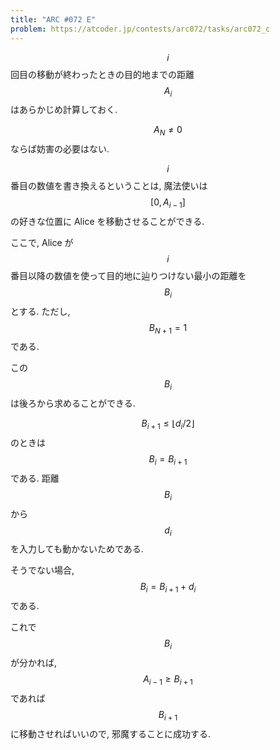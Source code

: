 ```yaml
---
title: "ARC #072 E"
problem: https://atcoder.jp/contests/arc072/tasks/arc072_c
---
```

$$ i $$ 回目の移動が終わったときの目的地までの距離 $$ A_i $$ はあらかじめ計算しておく.

$$ A_N \neq 0 $$ ならば妨害の必要はない.

$$ i $$ 番目の数値を書き換えるということは, 魔法使いは $$ [0, A_{i-1}] $$ の好きな位置に Alice を移動させることができる.

ここで, Alice が $$ i $$ 番目以降の数値を使って目的地に辿りつけない最小の距離を $$ B_i $$ とする. ただし, $$ B_{N+1} = 1 $$ である.

この $$ B_i $$ は後ろから求めることができる.

$$ B_{i+1} \leq \lfloor d_i/2 \rfloor $$ のときは $$ B_i = B_{i+1} $$ である. 距離 $$ B_i $$ から $$ d_i $$ を入力しても動かないためである.

そうでない場合, $$ B_i = B_{i+1} + d_i $$ である.

これで $$ B_i $$ が分かれば, $$ A_{i-1} \geq B_{i+1} $$ であれば $$ B_{i+1} $$ に移動させればいいので, 邪魔することに成功する.
